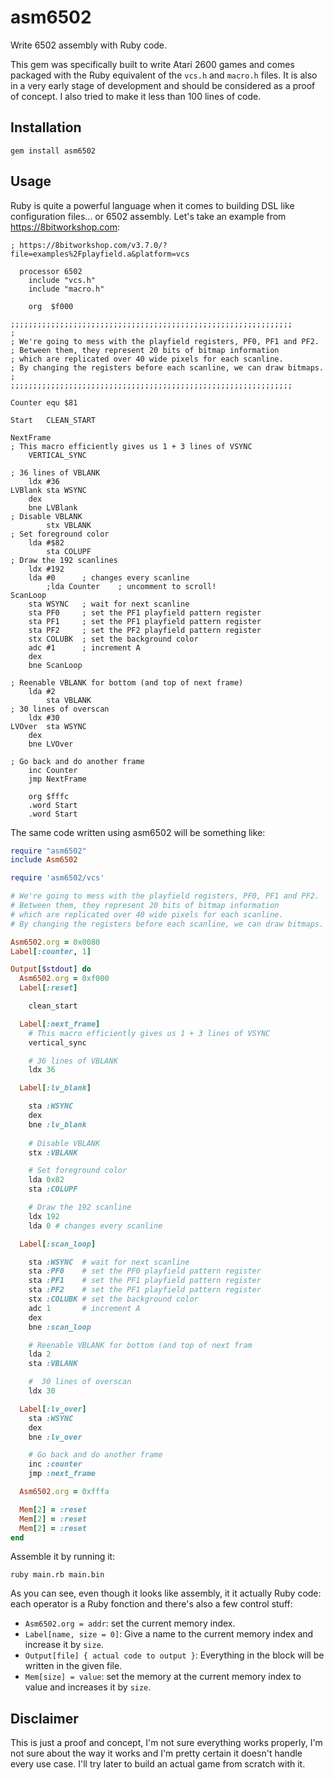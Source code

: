 # asm6502

Write 6502 assembly with Ruby code.

This gem was specifically built to write Atari 2600 games and comes packaged with the Ruby equivalent of the `vcs.h` and `macro.h` files. It is also in a very early stage of development and should be considered as a proof of concept. I also tried to make it less than 100 lines of code.

## Installation

```
gem install asm6502
```

## Usage

Ruby is quite a powerful language when it comes to building DSL like configuration files... or 6502 assembly. Let's take an example from https://8bitworkshop.com:

```
; https://8bitworkshop.com/v3.7.0/?file=examples%2Fplayfield.a&platform=vcs

  processor 6502
	include "vcs.h"
	include "macro.h"

	org  $f000

;;;;;;;;;;;;;;;;;;;;;;;;;;;;;;;;;;;;;;;;;;;;;;;;;;;;;;;;;;;;;;;
;	
; We're going to mess with the playfield registers, PF0, PF1 and PF2.
; Between them, they represent 20 bits of bitmap information
; which are replicated over 40 wide pixels for each scanline.
; By changing the registers before each scanline, we can draw bitmaps.
;
;;;;;;;;;;;;;;;;;;;;;;;;;;;;;;;;;;;;;;;;;;;;;;;;;;;;;;;;;;;;;;;

Counter	equ $81

Start	CLEAN_START

NextFrame
; This macro efficiently gives us 1 + 3 lines of VSYNC
	VERTICAL_SYNC
	
; 36 lines of VBLANK
	ldx #36
LVBlank	sta WSYNC
	dex
	bne LVBlank
; Disable VBLANK
        stx VBLANK
; Set foreground color
	lda #$82
        sta COLUPF
; Draw the 192 scanlines
	ldx #192
	lda #0		; changes every scanline
        ;lda Counter    ; uncomment to scroll!
ScanLoop
	sta WSYNC	; wait for next scanline
	sta PF0		; set the PF1 playfield pattern register
	sta PF1		; set the PF1 playfield pattern register
	sta PF2		; set the PF2 playfield pattern register
	stx COLUBK	; set the background color
	adc #1		; increment A
	dex
	bne ScanLoop

; Reenable VBLANK for bottom (and top of next frame)
	lda #2
        sta VBLANK
; 30 lines of overscan
	ldx #30
LVOver	sta WSYNC
	dex
	bne LVOver
	
; Go back and do another frame
	inc Counter
	jmp NextFrame
	
	org $fffc
	.word Start
	.word Start
```

The same code written using asm6502 will be something like:

```ruby
require "asm6502"
include Asm6502

require 'asm6502/vcs'

# We're going to mess with the playfield registers, PF0, PF1 and PF2.
# Between them, they represent 20 bits of bitmap information
# which are replicated over 40 wide pixels for each scanline.
# By changing the registers before each scanline, we can draw bitmaps.

Asm6502.org = 0x0080
Label[:counter, 1]

Output[$stdout] do
  Asm6502.org = 0xf000
  Label[:reset]

    clean_start

  Label[:next_frame]
    # This macro efficiently gives us 1 + 3 lines of VSYNC
    vertical_sync

    # 36 lines of VBLANK
    ldx 36

  Label[:lv_blank]

    sta :WSYNC
    dex
    bne :lv_blank
    
    # Disable VBLANK
    stx :VBLANK

    # Set foreground color
    lda 0x82
    sta :COLUPF

    # Draw the 192 scanline
    ldx 192
    lda 0 # changes every scanline

  Label[:scan_loop]

    sta :WSYNC  # wait for next scanline
    sta :PF0    # set the PF0 playfield pattern register
    sta :PF1    # set the PF1 playfield pattern register
    sta :PF2    # set the PF1 playfield pattern register
    stx :COLUBK # set the background color
    adc 1       # increment A
    dex
    bne :scan_loop

    # Reenable VBLANK for bottom (and top of next fram
    lda 2
    sta :VBLANK

    #  30 lines of overscan
    ldx 30

  Label[:lv_over]
    sta :WSYNC
    dex
    bne :lv_over

    # Go back and do another frame
    inc :counter
    jmp :next_frame

  Asm6502.org = 0xfffa

  Mem[2] = :reset
  Mem[2] = :reset
  Mem[2] = :reset
end
```

Assemble it by running it:

```
ruby main.rb main.bin
```

As you can see, even though it looks like assembly, it it actually Ruby code: each operator is a Ruby fonction and there's also a few control stuff:

* `Asm6502.org = addr`: set the current memory index.
* `Label[name, size = 0]`: Give a name to the current memory index and increase it by `size`.
* `Output[file] { actual code to output }`: Everything in the block will be written in the given file.
* `Mem[size] = value`: set the memory at the current memory index to value and increases it by `size`.

## Disclaimer

This is just a proof and concept, I'm not sure everything works properly, I'm not sure about the way it works and I'm pretty certain it doesn't handle every use case. I'll try later to build an actual game from scratch with it.

